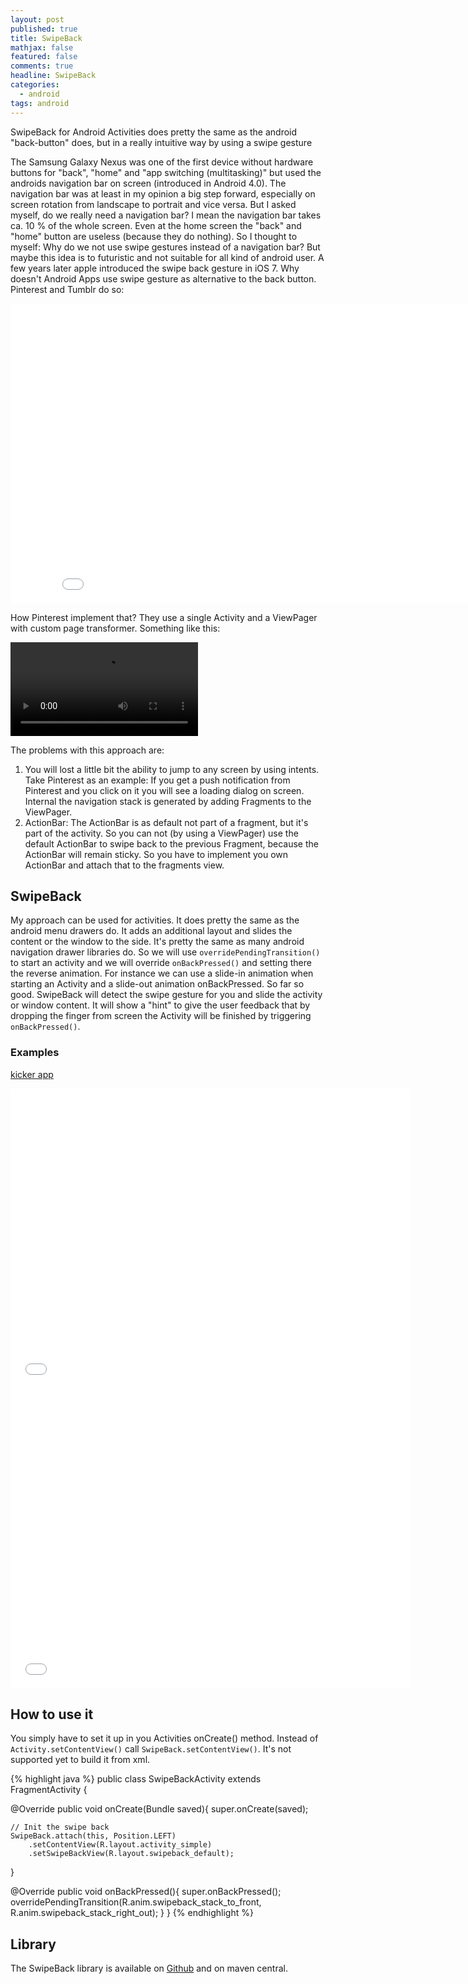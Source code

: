 ```yaml
---
layout: post
published: true
title: SwipeBack
mathjax: false
featured: false
comments: true
headline: SwipeBack
categories:
  - android
tags: android
---
```


SwipeBack for Android Activities does pretty the same as the android "back-button" does, but in a really intuitive way by using a swipe gesture

The Samsung Galaxy Nexus was one of the first device without hardware buttons for "back", "home" and "app switching (multitasking)" but used the androids navigation bar on screen (introduced in Android 4.0). The navigation bar was at least in my opinion a big step forward, especially on screen rotation from landscape to portrait and vice versa. But I asked myself, do we really need a navigation bar? I mean the navigation bar takes ca. 10 % of the whole screen. Even at the home screen the "back" and "home" button are useless (because they do nothing). So I thought to myself: Why do we not use swipe gestures instead of a navigation bar? But maybe this idea is to futuristic and not suitable for all kind of android user. A few years later apple introduced the swipe back gesture in iOS 7. Why doesn't Android Apps use swipe gesture as alternative to the back button. Pinterest and Tumblr do so:

<iframe width="853" height="480" src="//www.youtube.com/embed/eVcSCWetnTA?list=UUxOw1jypdnu_LL17diJdsXw" frameborder="0" allowfullscreen></iframe>

How Pinterest implement that? They use a single Activity and a ViewPager with custom page transformer. Something like this:

<video class="play-on-hover" autoplay="">
    <source src="http://developer.android.com/training/animation/anim_page_transformer_depth.mp4" type="video/mp4">
    <source src="http://developer.android.com/training/animation/anim_page_transformer_depth.webm" type="video/webm">
    <source src="http://developer.android.com/training/animation/anim_page_transformer_depth.ogv" type="video/ogg">
  </video>


The problems with this approach are:
 1. You will lost a little bit the ability to jump to any screen by using intents. Take Pinterest as an example: If you get a push notification from Pinterest and you click on it you will see a loading dialog on screen. Internal the navigation stack is generated by adding Fragments to the ViewPager.
 2. ActionBar: The ActionBar is as default not part of a fragment, but it's part of the activity. So you can not (by using a ViewPager) use the default ActionBar to swipe back to the previous Fragment, because the ActionBar will remain sticky. So you have to implement you own ActionBar and attach that to the fragments view.

## SwipeBack
My approach can be used for activities. It does pretty the same as the android menu drawers do. It adds an additional layout and slides the content or the window to the side. It's pretty the same as many android navigation drawer libraries do. So we will use `overridePendingTransition()` to start an activity and we will override `onBackPressed()` and setting there the reverse animation. For instance we can use a slide-in animation when starting an Activity and a slide-out animation onBackPressed. So far so good. SwipeBack will detect the swipe gesture for you and slide the activity or window content. It will show a "hint" to give the user feedback that by dropping the finger from screen the Activity will be finished by triggering `onBackPressed()`.

### Examples

[kicker app](https://play.google.com/store/apps/details?id=com.netbiscuits.kicker)

<iframe width="640" height="480" src="//www.youtube.com/embed/-QgECTWOoa0?rel=0" frameborder="0" allowfullscreen></iframe>

<iframe width="640" height="480" src="//www.youtube.com/embed/T6mbg_wqlkc?rel=0" frameborder="0" allowfullscreen></iframe>

## How to use it
You simply have to set it up in you Activities onCreate() method.
Instead of `Activity.setContentView()` call `SwipeBack.setContentView()`. It's not supported yet to build it from xml.

{% highlight java %}
public class SwipeBackActivity extends FragmentActivity {

  @Override
  public void onCreate(Bundle saved){
    super.onCreate(saved);

    // Init the swipe back
    SwipeBack.attach(this, Position.LEFT)
        .setContentView(R.layout.activity_simple)
        .setSwipeBackView(R.layout.swipeback_default);

  }


  @Override
  public void onBackPressed(){
    super.onBackPressed();
    overridePendingTransition(R.anim.swipeback_stack_to_front,
        R.anim.swipeback_stack_right_out);
  }
}
{% endhighlight %}

## Library
The SwipeBack library is available on [Github](https://github.com/sockeqwe/SwipeBack) and on maven central.

